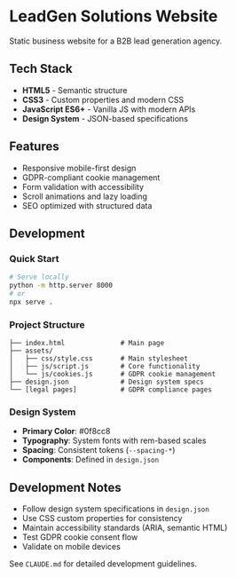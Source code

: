 # LeadGen Solutions Website

Static business website for a B2B lead generation agency.

## Tech Stack

- **HTML5** - Semantic structure
- **CSS3** - Custom properties and modern CSS
- **JavaScript ES6+** - Vanilla JS with modern APIs
- **Design System** - JSON-based specifications

## Features

- Responsive mobile-first design
- GDPR-compliant cookie management
- Form validation with accessibility
- Scroll animations and lazy loading
- SEO optimized with structured data

## Development

### Quick Start
```bash
# Serve locally
python -m http.server 8000
# or
npx serve .
```

### Project Structure
```
├── index.html              # Main page
├── assets/
│   ├── css/style.css       # Main stylesheet
│   ├── js/script.js        # Core functionality
│   └── js/cookies.js       # GDPR cookie management
├── design.json             # Design system specs
└── [legal pages]           # GDPR compliance pages
```

### Design System
- **Primary Color**: #0f8cc8
- **Typography**: System fonts with rem-based scales  
- **Spacing**: Consistent tokens (`--spacing-*`)
- **Components**: Defined in `design.json`

## Development Notes

- Follow design system specifications in `design.json`
- Use CSS custom properties for consistency
- Maintain accessibility standards (ARIA, semantic HTML)
- Test GDPR cookie consent flow
- Validate on mobile devices

See `CLAUDE.md` for detailed development guidelines.
